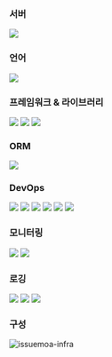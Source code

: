 ### 서버
<img src="https://img.shields.io/badge/Ubuntu Server 22.04 LTS-E95420?style=flat-square&logo=Ubuntu&logoColor=white">

### 언어
<img src="https://img.shields.io/badge/JAVA 17-2F2625?style=flat-square&logo=coffeescript&logoColor=white"> 

### 프레임워크 & 라이브러리
<img src="https://img.shields.io/badge/Spring Boot-6DB33F?style=flat-square&logo=SpringBoot&logoColor=white"> <img src="https://img.shields.io/badge/Spring Batch-6DB33F?style=flat-square&logo=Spring&logoColor=white"> <img src="https://img.shields.io/badge/Spring Docs & Swagger-85EA2D?style=flat-square&logo=swagger&logoColor=black">

### ORM
<img src="https://img.shields.io/badge/Spring Data JPA & Querydsl-6DB33F?style=flat-square&logo=spring&logoColor=white"> 

### DevOps
<img src="https://img.shields.io/badge/Docker-2496ED?style=flat-square&logo=Docker&logoColor=white"> <img src="https://img.shields.io/badge/MySQL8-4479A1?style=flat-square&logo=MySQL&logoColor=white"> <img src="https://img.shields.io/badge/Redis-DC382D?style=flat-square&logo=Redis&logoColor=white"> <img src="https://img.shields.io/badge/MongoDB-47A248?style=flat-square&logo=mongodb&logoColor=white"> <img src="https://img.shields.io/badge/Jenkins-D24939?style=flat-square&logo=jenkins&logoColor=white"> <img src="https://img.shields.io/badge/Apache Kafka-231F20?style=flat-square&logo=apachekafka&logoColor=white"> 

### 모니터링
<img src="https://img.shields.io/badge/Prometheus-E6522C?style=flat-square&logo=prometheus&logoColor=white"> <img src="https://img.shields.io/badge/Grafana-F46800?style=flat-square&logo=grafana&logoColor=white">

### 로깅
<img src="https://img.shields.io/badge/Elasticsearch-005571?style=flat-square&logo=elasticsearch&logoColor=white"> <img src="https://img.shields.io/badge/Logstash-005571?style=flat-square&logo=logstash&logoColor=white"> <img src="https://img.shields.io/badge/Kibana-005571?style=flat-square&logo=kibana&logoColor=white">

### 구성
![issuemoa-infra](https://github.com/venh312/issuemoa-document/assets/13326651/34c9ee39-d89b-42ee-9a88-9dbce9b3babe)
